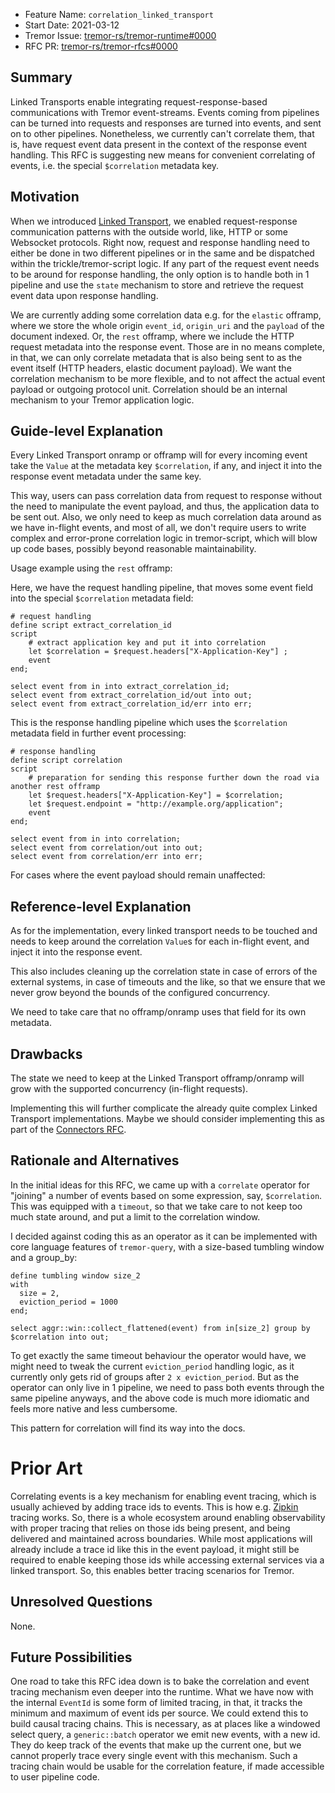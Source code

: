 - Feature Name: `correlation_linked_transport`
- Start Date: 2021-03-12
- Tremor Issue: [tremor-rs/tremor-runtime#0000](https://github.com/tremor-rs/tremor-runtime/issues/0000)
- RFC PR: [tremor-rs/tremor-rfcs#0000](https://github.com/tremor-rs/tremor-rfcs/pull/0000)

## Summary
[summary]: #summary

Linked Transports enable integrating request-response-based communications with Tremor event-streams. Events coming from pipelines can be turned into requests and responses are turned into events, and sent on to other pipelines. Nonetheless, we currently can't correlate them, that is, have request event data present in the context of the response event handling. This RFC is suggesting new means for convenient correlating of events, i.e. the special `$correlation` metadata key.

## Motivation
[motivation]: #motivation

When we introduced [Linked Transport](0003-linked-transports/), we enabled request-response communication patterns with the outside world, like, HTTP or some Websocket protocols. Right now, request and response handling need to either be done in two different pipelines or in the same and be dispatched within the trickle/tremor-script logic. If any part of the request event needs to be around for response handling, the only option is to handle both in 1 pipeline and use the `state` mechanism to store and retrieve the request event data upon response handling.

We are currently adding some correlation data e.g. for the `elastic` offramp, where we store the whole origin `event_id`, `origin_uri` and the `payload` of the document indexed. Or, the `rest` offramp, where we include the HTTP request metadata into the response event. Those are in no means complete, in that, we can only correlate metadata that is also being sent to as the event itself (HTTP headers, elastic document payload). We want the correlation mechanism to be more flexible, and to not affect the actual event payload or outgoing protocol unit. Correlation should be an internal mechanism to your Tremor application logic.

## Guide-level Explanation
[guide-level-explanation]: #guide-level-explanation

Every Linked Transport onramp or offramp will for every incoming event take the `Value` at the metadata key `$correlation`, if any, and inject it into the response event metadata under the same key.

This way, users can pass correlation data from request to response without the need to manipulate the event payload, and thus, the application data to be sent out. Also, we only need to keep as much correlation data around as we have in-flight events, and most of all, we don't require users to write complex and error-prone correlation logic in tremor-script, which will blow up code bases, possibly beyond reasonable maintainability.

Usage example using the `rest` offramp:

Here, we have the request handling pipeline, that moves some event field into the special `$correlation` metadata field:

```trickle
# request handling
define script extract_correlation_id
script
    # extract application key and put it into correlation
    let $correlation = $request.headers["X-Application-Key"] ;
    event
end;

select event from in into extract_correlation_id;
select event from extract_correlation_id/out into out;
select event from extract_correlation_id/err into err;
```

This is the response handling pipeline which uses the `$correlation` metadata field in further event processing:

```trickle
# response handling
define script correlation
script
    # preparation for sending this response further down the road via another rest offramp
    let $request.headers["X-Application-Key"] = $correlation;
    let $request.endpoint = "http://example.org/application";
    event
end;

select event from in into correlation;
select event from correlation/out into out;
select event from correlation/err into err;
```

For cases where the event payload should remain unaffected:

## Reference-level Explanation
[reference-level-explanation]: #reference-level-explanation

As for the implementation, every linked transport needs to be touched and needs to keep around the correlation `Value`s for each in-flight event, and inject it into the response event.

This also includes cleaning up the correlation state in case of errors of the external systems, in case of timeouts and the like, so that we ensure that we never grow beyond the bounds of the configured concurrency.

We need to take care that no offramp/onramp uses that field for its own metadata.

## Drawbacks
[drawbacks]: #drawbacks

The state we need to keep at the Linked Transport offramp/onramp will grow with the supported concurrency (in-flight requests).

Implementing this will further complicate the already quite complex Linked Transport implementations. Maybe we should consider implementing this as part of the [Connectors RFC](https://github.com/tremor-rs/tremor-rfcs/pull/32).

## Rationale and Alternatives
[rationale-and-alternatives]: #rationale-and-alternatives

In the initial ideas for this RFC, we came up with a `correlate` operator for "joining" a number of events based on some expression, say, `$correlation`. This was equipped with a `timeout`, so that we take care to not keep too much state around, and put a limit to the correlation window.

I decided against coding this as an operator as it can be implemented with core language features of `tremor-query`, with a size-based tumbling window and a group_by:

```
define tumbling window size_2
with
  size = 2,
  eviction_period = 1000
end;

select aggr::win::collect_flattened(event) from in[size_2] group by $correlation into out;
```

To get exactly the same timeout behaviour the operator would have, we might need to tweak the current `eviction_period` handling logic, as it currently only gets rid of groups after `2 x eviction_period`. But as the operator can only live in 1 pipeline, we need to pass both events through the same pipeline anyways, and the above code is much more idiomatic and feels more native and less cumbersome.

This pattern for correlation will find its way into the docs.

# Prior Art
[prior-art]: #prior-art

Correlating events is a key mechanism for enabling event tracing, which is usually achieved by adding trace ids to events. This is how e.g. [Zipkin](https://zipkin.io) tracing works. So, there is a whole ecosystem around enabling observability with proper tracing that relies on those ids being present, and being delivered and maintained across boundaries. While most applications will already include a trace id like this in the event payload, it might still be required to enable keeping those ids while accessing external services via a linked transport. So, this enables better tracing scenarios for Tremor.

## Unresolved Questions
[unresolved-questions]: #unresolved-questions

None.

## Future Possibilities
[future-possibilities]: #future-possibilities

One road to take this RFC idea down is to bake the correlation and event tracing mechanism even deeper into the runtime.
What we have now with the internal `EventId` is some form of limited tracing, in that, it tracks the minimum and maximum of event ids per source.
We could extend this to build causal tracing chains. This is necessary, as at places like a windowed select query, a `generic::batch` operator we emit new events, with a new id. They do keep track of the events that make up the current one, but we cannot properly trace every single event with this mechanism. Such a tracing chain would be usable for the correlation feature, if made accessible to user pipeline code.
